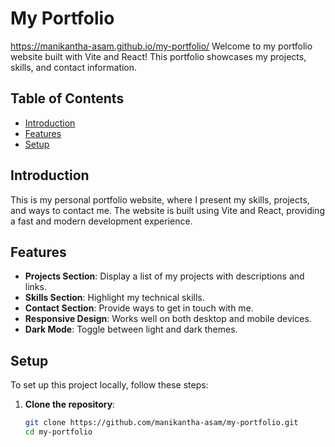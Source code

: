 # My Portfolio
https://manikantha-asam.github.io/my-portfolio/
Welcome to my portfolio website built with Vite and React! This portfolio showcases my projects, skills, and contact information.

## Table of Contents

- [Introduction](#introduction)
- [Features](#features)
- [Setup](#setup)


## Introduction

This is my personal portfolio website, where I present my skills, projects, and ways to contact me. The website is built using Vite and React, providing a fast and modern development experience.

## Features

- **Projects Section**: Display a list of my projects with descriptions and links.
- **Skills Section**: Highlight my technical skills.
- **Contact Section**: Provide ways to get in touch with me.
- **Responsive Design**: Works well on both desktop and mobile devices.
- **Dark Mode**: Toggle between light and dark themes.

## Setup

To set up this project locally, follow these steps:

1. **Clone the repository**:
   ```bash
   git clone https://github.com/manikantha-asam/my-portfolio.git
   cd my-portfolio
